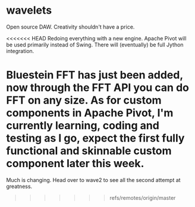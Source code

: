 # wavelets
Open source DAW. Creativity shouldn't have a price.

<<<<<<< HEAD
Redoing everything with a new engine.
Apache Pivot will be used primarily instead of Swing.
There will (eventually) be full Jython integration.

Bluestein FFT has just been added, now through the FFT API you can do FFT on any size.
As for custom components in Apache Pivot, I'm currently learning, coding and testing as I go, expect the first fully functional and skinnable custom component later this week.
=======
Much is changing. Head over to wave2 to see all the second attempt at greatness.
>>>>>>> refs/remotes/origin/master
